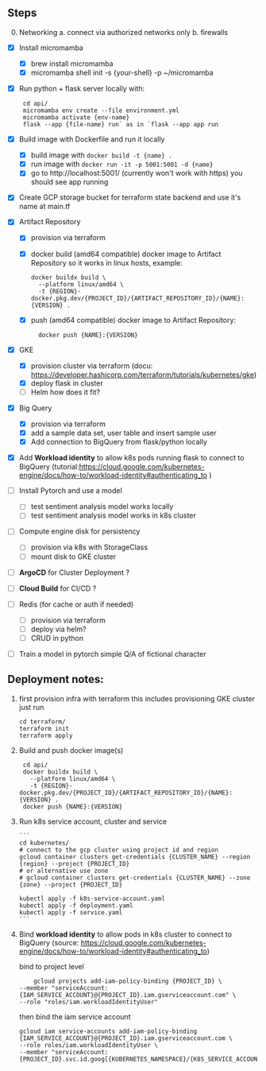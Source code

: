 ## Steps

0. Networking
   a. connect via authorized networks only
   b. firewalls

- [x] Install micromamba
  - [x] brew install micromamba
  - [x] micromamba shell init -s {your-shell} -p ~/micromamba
- [x] Run python + flask server locally with:

       cd api/
       micromamba env create --file environment.yml
       micromamba activate {env-name}
       flask --app {file-name} run` as in `flask --app app run

- [x] Build image with Dockerfile and run it locally

  - [x] build image with `docker build -t {name} .`
  - [x] run image with `docker run -it -p 5001:5001 -d {name}`
  - [x] go to http://localhost:5001/ (currently won't work with https) you should see app running

- [x] Create GCP storage bucket for terraform state backend and use it's name at main.tf

- [x] Artifact Repository

  - [x] provision via terraform
  - [x] docker build (amd64 compatible) docker image to Artifact Repository so it works in linux hosts, example:

        docker buildx build \
          --platform linux/amd64 \
          -t {REGION}-docker.pkg.dev/{PROJECT_ID}/{ARTIFACT_REPOSITORY_ID}/{NAME}:{VERSION} .

  - [x] push (amd64 compatible) docker image to Artifact Repository:

          docker push {NAME}:{VERSION}

- [x] GKE

  - [x] provision cluster via terraform (docu: https://developer.hashicorp.com/terraform/tutorials/kubernetes/gke)
  - [x] deploy flask in cluster
  - [ ] Helm how does it fit?

- [x] Big Query

  - [x] provision via terraform
  - [x] add a sample data set, user table and insert sample user
  - [x] Add connection to BigQuery from flask/python locally

- [x] Add **Workload identity** to allow k8s pods running flask to connect to BigQuery (tutorial:https://cloud.google.com/kubernetes-engine/docs/how-to/workload-identity#authenticating_to )

- [ ] Install Pytorch and use a model

  - [ ] test sentiment analysis model works locally
  - [ ] test sentiment analysis model works in k8s cluster

- [ ] Compute engine disk for persistency

  - [ ] provision via k8s with StorageClass
  - [ ] mount disk to GKE cluster

- [ ] **ArgoCD** for Cluster Deployment ?

- [ ] **Cloud Build** for CI/CD ?

- [ ] Redis (for cache or auth if needed)

  - [ ] provision via terraform
  - [ ] deploy via helm?
  - [ ] CRUD in python

- [ ] Train a model in pytorch simple Q/A of fictional character

## Deployment notes:

1.  first provision infra with terraform this includes provisioning GKE cluster just run

        cd terraform/
        terraform init
        terraform apply

2. Build and push docker image(s) 

        cd api/
        docker buildx build \
          --platform linux/amd64 \
          -t {REGION}-docker.pkg.dev/{PROJECT_ID}/{ARTIFACT_REPOSITORY_ID}/{NAME}:{VERSION} .
        docker push {NAME}:{VERSION}

3.  Run k8s service account, cluster and service

        ```
        cd kubernetes/
        # connect to the gcp cluster using project id and region
        gcloud container clusters get-credentials {CLUSTER_NAME} --region {region} --project {PROJECT_ID}
        # or alternative use zone
        # gcloud container clusters get-credentials {CLUSTER_NAME} --zone {zone} --project {PROJECT_ID}

        kubectl apply -f k8s-service-account.yaml
        kubectl apply -f deployment.yaml
        kubectl apply -f service.yaml
        ```

4.  Bind **workload identity** to allow pods in k8s cluster to connect to BigQuery (source: https://cloud.google.com/kubernetes-engine/docs/how-to/workload-identity#authenticating_to)

    bind to project level
    ```
        gcloud projects add-iam-policy-binding {PROJECT_ID} \
    --member "serviceAccount:{IAM_SERVICE_ACCOUNT}@{PROJECT_ID}.iam.gserviceaccount.com" \
    --role "roles/iam.workloadIdentityUser"
    ```

    then bind the iam service account

    ```
    gcloud iam service-accounts add-iam-policy-binding {IAM_SERVICE_ACCOUNT}@{PROJECT_ID}.iam.gserviceaccount.com \
    --role roles/iam.workloadIdentityUser \
    --member "serviceAccount:{PROJECT_ID}.svc.id.goog[{KUBERNETES_NAMESPACE}/{K8S_SERVICE_ACCOUNT}]"
    ```
